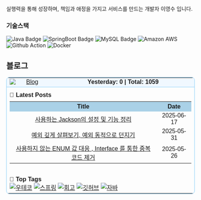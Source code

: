 실행력을 통해 성장하며, 책임과 애정을 가지고 서비스를 만드는 개발자 이영수 입니다.

<h3 align="left">기술스택 </h3>

![Java Badge](https://img.shields.io/badge/Java-007396?style=flat&logo=Java&logoColor=white)
![SpringBoot Badge](https://img.shields.io/badge/SpringBoot-6DB33F?style=flat&logo=SpringBoot&logoColor=white)
![MySQL Badge](https://img.shields.io/badge/MySQL-4479A1?style=flat&logo=MySQL&logoColor=white)
![Amazon AWS](https://img.shields.io/badge/AWS-232F3E?style=flat&logo=AWS&logoColor=white)
![Github Action](https://img.shields.io/badge/GitHubActions-2088FF?style=flat&logo=Actions&logoColor=white)
![Docker](https://img.shields.io/badge/Docker-2496ED?style=flat&logo=Docker&logoColor=white)

## 블로그

<table cellpadding="8" cellspacing="0" style="border:1px solid #87CEFA; border-radius:8px; width:100%; max-width:600px; font-family:sans-serif;">
  <tr style="background:#F0F8FF;">
    <td style="text-align:center; vertical-align:middle; border-bottom:1px solid #87CEFA;">
      <a href="https://youngsu5582.life">
        <img src="https://img.shields.io/badge/Blog-youngsu5582.life-87CEFA?style=flat-square"
             alt="Blog"
             style="display:block; margin:0 auto;" />
      </a>
    </td>
    <td style="text-align:center; vertical-align:middle; border-bottom:1px solid #87CEFA; font-weight:bold;">
      Yesterday: <strong>0</strong> | Total: <strong>1059</strong>
    </td>
  </tr>
  <tr>
    <td colspan="2" style="padding-top:12px;">
      <strong>📝 Latest Posts</strong>
      <table cellpadding="6" cellspacing="0" style="width:100%; margin-top:8px; border-collapse:collapse;">
        <tr style="background:#AAD1E7;">
          <th align="center">Title</th>
          <th align="center">Date</th>
        </tr>
        <tr>
          <td align="center"><a href="https://youngsu5582.life//posts/%EC%82%AC%EC%9A%A9%ED%95%98%EB%8A%94-Jackson-%EC%84%A4%EC%A0%95%EB%93%A4-%EC%A0%95%EB%A6%AC/">사용하는 Jackson의 설정 및 기능 정리</a></td>
          <td align="center">2025-06-17</td>
        </tr>
        <tr>
          <td align="center"><a href="https://youngsu5582.life//posts/%EC%98%88%EC%99%B8-%EA%B9%8A%EA%B2%8C-%EC%82%B4%ED%8E%B4%EB%B3%B4%EA%B8%B0-%EC%98%88%EC%99%B8-%EB%8F%99%EC%A0%81%EC%9C%BC%EB%A1%9C-%EB%8D%98%EC%A7%80%EA%B8%B0/">예외 깊게 살펴보기, 예외 동적으로 던지기</a></td>
          <td align="center">2025-05-31</td>
        </tr>
        <tr>
          <td align="center"><a href="https://youngsu5582.life//posts/%EC%82%AC%EC%9A%A9%ED%95%98%EC%A7%80-%EC%95%8A%EB%8A%94-ENUM-%EA%B0%92-%EB%8C%80%EC%9D%91,Interface-%ED%86%B5%ED%95%9C-%EC%A4%91%EB%B3%B5-%EC%BD%94%EB%93%9C-%EC%A0%9C%EA%B1%B0/">사용하지 않는 ENUM 값 대응 , Interface 를 통한 중복 코드 제거</a></td>
          <td align="center">2025-05-26</td>
        </tr>
      </table>
    </td>
  </tr>
  <tr>
    <td colspan="2" style="padding-top:14px;">
      <strong>🔖 Top Tags</strong><br/>
      <a href="https://youngsu5582.life/tags/%EC%9A%B0%ED%85%8C%EC%BD%94/"><img src="https://img.shields.io/badge/%EC%9A%B0%ED%85%8C%EC%BD%94%20%2841%29-87CEFA?style=flat-square" alt="우테코"/></a> <a href="https://youngsu5582.life/tags/%EC%8A%A4%ED%94%84%EB%A7%81/"><img src="https://img.shields.io/badge/%EC%8A%A4%ED%94%84%EB%A7%81%20%287%29-87CEFA?style=flat-square" alt="스프링"/></a> <a href="https://youngsu5582.life/tags/%ED%9A%8C%EA%B3%A0/"><img src="https://img.shields.io/badge/%ED%9A%8C%EA%B3%A0%20%285%29-87CEFA?style=flat-square" alt="회고"/></a> <a href="https://youngsu5582.life/tags/%EA%B9%83%ED%97%88%EB%B8%8C/"><img src="https://img.shields.io/badge/%EA%B9%83%ED%97%88%EB%B8%8C%20%284%29-87CEFA?style=flat-square" alt="깃허브"/></a> <a href="https://youngsu5582.life/tags/%EC%9E%90%EB%B0%94/"><img src="https://img.shields.io/badge/%EC%9E%90%EB%B0%94%20%284%29-87CEFA?style=flat-square" alt="자바"/></a>
    </td>
  </tr>
</table>
